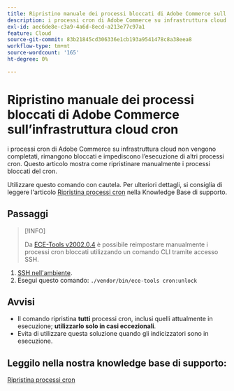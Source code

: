 ```yaml
---
title: Ripristino manuale dei processi bloccati di Adobe Commerce sull’infrastruttura cloud cron
description: i processi cron di Adobe Commerce su infrastruttura cloud non vengono completati, rimangono bloccati e impediscono l’esecuzione di altri processi cron. Questo articolo mostra come ripristinare manualmente i processi bloccati del cron.
exl-id: aec6de8e-c3a9-4a6d-8ecd-a213e77c97a1
feature: Cloud
source-git-commit: 83b21845cd306336e1cb193a9541478c8a38eea8
workflow-type: tm+mt
source-wordcount: '165'
ht-degree: 0%

---
```


# Ripristino manuale dei processi bloccati di Adobe Commerce sull’infrastruttura cloud cron

i processi cron di Adobe Commerce su infrastruttura cloud non vengono completati, rimangono bloccati e impediscono l’esecuzione di altri processi cron. Questo articolo mostra come ripristinare manualmente i processi bloccati del cron.

Utilizzare questo comando con cautela. Per ulteriori dettagli, si consiglia di leggere l&#39;articolo [Ripristina processi cron](https://experienceleague.adobe.com/docs/commerce-knowledge-base/kb/troubleshooting/miscellaneous/cron-job-is-stuck-in-running-status.html) nella Knowledge Base di supporto.

## Passaggi

>[!INFO]
>
>Da [ECE-Tools v2002.0.4](https://experienceleague.adobe.com/docs/commerce-cloud-service/user-guide/release-notes/cloud-release-archive.html#v2002.0.4) è possibile reimpostare manualmente i processi cron bloccati utilizzando un comando CLI tramite accesso SSH.

1. [SSH nell&#39;ambiente](https://experienceleague.adobe.com/docs/commerce-cloud-service/user-guide/develop/secure-connections.html).
1. Esegui questo comando: `./vendor/bin/ece-tools cron:unlock`

## Avvisi

* Il comando ripristina **tutti** processi cron, inclusi quelli attualmente in esecuzione; **utilizzarlo solo in casi eccezionali**.
* Evita di utilizzare questa soluzione quando gli indicizzatori sono in esecuzione.

## Leggilo nella nostra knowledge base di supporto:

[Ripristina processi cron](https://experienceleague.adobe.com/docs/commerce-knowledge-base/kb/troubleshooting/miscellaneous/cron-job-is-stuck-in-running-status.html)
